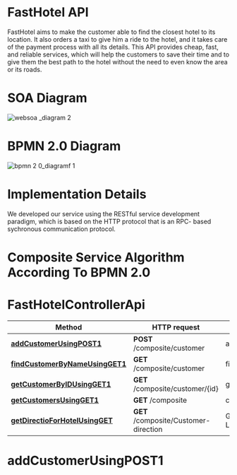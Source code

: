 # FastHotel API
FastHotel aims to make the customer able to find the closest hotel to its location. It also orders a taxi to give him a ride to the hotel, and it takes care of the payment process with all its details.
This API provides cheap, fast, and reliable services, which will help the customers to save their time and to give them the best path to the hotel without the need to even know the area or its roads.
# SOA Diagram

![websoa _diagram 2](https://user-images.githubusercontent.com/37571215/50399502-9b106380-0788-11e9-9b06-b0f369fb2bea.png)

# BPMN 2.0 Diagram

![bpmn 2 0_diagramf 1](https://user-images.githubusercontent.com/37571215/50422829-bba6ef00-0856-11e9-8de6-70d974f5c303.jpeg)

# Implementation Details
We developed our service using the RESTful service development paradigm, which is based on the HTTP protocol that is an RPC- based sychronous communication protocol.

#  Composite Service Algorithm According To BPMN 2.0

# FastHotelControllerApi


Method | HTTP request | Description
------------- | ------------- | -------------
[**addCustomerUsingPOST1**](FastHotelControllerApi.md#addCustomerUsingPOST1) | **POST** /composite/customer | addCustomer
[**findCustomerByNameUsingGET1**](FastHotelControllerApi.md#findCustomerByNameUsingGET1) | **GET** /composite/customer | findCustomerByName
[**getCustomerByIDUsingGET1**](FastHotelControllerApi.md#getCustomerByIDUsingGET1) | **GET** /composite/customer/{id} | getCustomerByID
[**getCustomersUsingGET1**](FastHotelControllerApi.md#getCustomersUsingGET1) | **GET** /composite | customers
[**getDirectioForHotelUsingGET**](FastHotelControllerApi.md#getDirectioForHotelUsingGET) | **GET** /composite/Customer-direction | Get Customer by Location


<a name="addCustomerUsingPOST1"></a>
# **addCustomerUsingPOST1**





 
